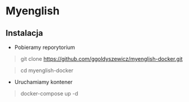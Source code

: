 # Myenglish

## Instalacja

- Pobieramy reporytorium
> git clone https://github.com/ggoldyszewicz/myenglish-docker.git

> cd myenglish-docker
- Uruchamiamy kontener 
> docker-compose up -d
